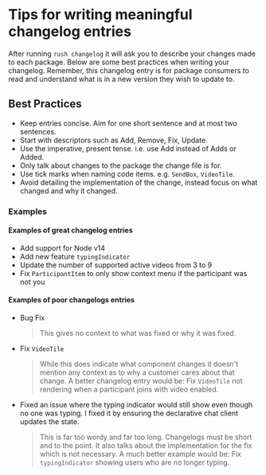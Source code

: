 # Tips for writing meaningful changelog entries

After running `rush changelog` it will ask you to describe your changes made to each package. Below are some best practices when writing your changelog. Remember, this changelog entry is for package consumers to read and understand what is in a new version they wish to update to.

## Best Practices

* Keep entries concise. Aim for one short sentence and at most two sentences.
* Start with descriptors such as Add, Remove, Fix, Update.
* Use the imperative, present tense. i.e. use Add instead of Adds or Added.
* Only talk about changes to the package the change file is for.
* Use tick marks when naming code items. e.g. `SendBox`, `VideoTile`.
* Avoid detailing the implementation of the change, instead focus on what changed and why it changed.

### Examples

#### Examples of great changelog entries

* Add support for Node v14
* Add new feature `typingIndicator`
* Update the number of supported active videos from 3 to 9
* Fix `ParticipantItem` to only show context menu if the participant was not you

#### Examples of poor changelogs entries

* Bug Fix
  > This gives no context to what was fixed or why it was fixed.
* Fix `VideoTile`
  > While this does indicate what component changes it doesn't mention any context as to why a customer cares about that change.
  A better changelog entry would be: Fix `VideoTile` not rendering when a participant joins with video enabled.
* Fixed an issue where the typing indicator would still show even though no one was typing. I fixed it by ensuring the declarative chat client updates the state.
  > This is far too wordy and far too long. Changelogs must be short and to the point. It also talks about the implementation for the fix which is not necessary. A much better example would be: Fix `typingIndicator` showing users who are no longer typing.
